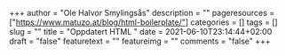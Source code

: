 +++
author = "Ole Halvor Smylingsås"
description = ""
pageresources = ["https://www.matuzo.at/blog/html-boilerplate/"]
categories = []
tags = []     
slug = ""
title = "Oppdatert HTML <Head>"
date = 2021-06-10T23:14:44+02:00
draft = "false"
featuretext = ""
featureimg = ""
comments = "false"
+++
<!--more-->